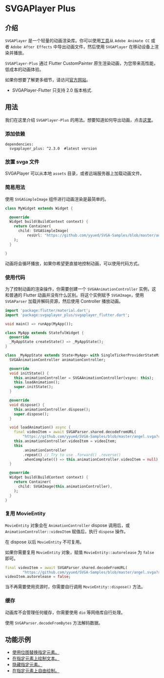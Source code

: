 # SVGAPlayer Plus

## 介绍

`SVGAPlayer` 是一个轻量的动画渲染库。你可以使用[工具](https://svga.io/designer.html)从 `Adobe Animate CC` 或者 `Adobe After Effects` 中导出动画文件，然后使用 `SVGAPlayer` 在移动设备上渲染并播放。

`SVGAPlayer-Plus` 通过 Flutter CustomPainter 原生渲染动画，为您带来高性能，低成本的动画体验。

如果你想要了解更多细节，请访问[官方网站](https://svga.io/)。

* SVGAPlayer-Flutter 只支持 2.0 版本格式.

## 用法

我们在这里介绍 `SVGAPlayer-Plus` 的用法。想要知道如何导出动画，点击[这里](https://svga.io/designer.html)。

### 添加依赖

```
dependencies:
  svgaplayer_plus: ^2.3.0  #latest version
```

### 放置 svga 文件

SVGAPlayer 可以从本地 `assets` 目录，或者远端服务器上加载动画文件。

### 简易用法

使用 `SVGASimpleImage` 组件进行动画渲染是最简单的。

```dart
class MyWidget extends Widget {

  @override
  Widget build(BuildContext context) {
    return Container(
      child: SVGASimpleImage(
          resUrl: "https://github.com/yyued/SVGA-Samples/blob/master/angel.svga?raw=true"),
    );
  }

}
```

动画将会循环播放，如果你希望更直接地控制动画，可以使用代码方式。

### 使用代码

为了控制动画的渲染操作，你需要创建一个 `SVGAAnimationController` 实例，这和普通的 Flutter 动画并没有什么区别。将这个实例赋予 `SVGAImage`，使用 `SVGAParser` 加载并解码资源，然后使用 Controller 播放动画。

```dart
import 'package:flutter/material.dart';
import 'package:svgaplayer_plus/svgaplayer_flutter.dart';

void main() => runApp(MyApp());

class MyApp extends StatefulWidget {
  @override
  _MyAppState createState() => _MyAppState();
}

class _MyAppState extends State<MyApp> with SingleTickerProviderStateMixin {
  SVGAAnimationController animationController;

  @override
  void initState() {
    this.animationController = SVGAAnimationController(vsync: this);
    this.loadAnimation();
    super.initState();
  }

  @override
  void dispose() {
    this.animationController.dispose();
    super.dispose();
  }

  void loadAnimation() async {
    final videoItem = await SVGAParser.shared.decodeFromURL(
        "https://github.com/yyued/SVGA-Samples/blob/master/angel.svga?raw=true");
    this.animationController.videoItem = videoItem;
    this
        .animationController
        .repeat() // Try to use .forward() .reverse()
        .whenComplete(() => this.animationController.videoItem = null);
  }

  @override
  Widget build(BuildContext context) {
    return Container(
      child: SVGAImage(this.animationController),
    );
  }
}
```

### 复用 MovieEntity

`MovieEntity` 对象会在 `AnimationController` dispose 调用后，或 `AnimationController::videoItem` 赋值后，执行 `dispose` 操作。

在 dispose 以后 `MovieEntity` 不可复用。

如果你需要复用 `MovieEntity` 对象，赋值 `MovieEntity::autorelease` 为 `false` 即可。

```dart
final videoItem = await SVGAParser.shared.decodeFromURL(
        "https://github.com/yyued/SVGA-Samples/blob/master/angel.svga?raw=true");
videoItem.autorelease = false;
```

当不再需要使用资源时，你需要自行调用 `MovieEntity::dispose()` 方法。

### 缓存

动画库不会管理任何缓存，你需要使用 `dio` 等网络库自行处理。

使用 `SVGAParser.decodeFromBytes` 方法解码数据。

## 功能示例

* [使用位图替换指定元素。](https://github.com/yyued/SVGAPlayer-Flutter/wiki/Dynamic-Image)
* [在指定元素上绘制文本。](https://github.com/yyued/SVGAPlayer-Flutter/wiki/Dynamic-Text)
* [隐藏指定元素。](https://github.com/yyued/SVGAPlayer-Flutter/wiki/Dynamic-Hidden)
* [在指定元素上自由绘制。](https://github.com/yyued/SVGAPlayer-Flutter/wiki/Dynamic-Drawer)

